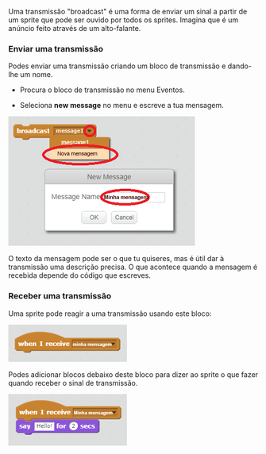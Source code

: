Uma transmissão "broadcast" é uma forma de enviar um sinal a partir de um sprite que pode ser ouvido por todos os sprites. Imagina que é um anúncio feito através de um alto-falante.

### Enviar uma transmissão

Podes enviar uma transmissão criando um bloco de transmissão e dando-lhe um nome.

+ Procura o bloco de transmissão no menu Eventos.

+ Seleciona **new message** no menu e escreve a tua mensagem.

![Criar uma transmissão](images/create-a-broadcast.png)

O texto da mensagem pode ser o que tu quiseres, mas é útil dar à transmissão uma descrição precisa. O que acontece quando a mensagem é recebida depende do código que escreves.

### Receber uma transmissão

Uma sprite pode reagir a uma transmissão usando este bloco:

![Receber uma transmissão](images/receive-a-broadcast.png)

Podes adicionar blocos debaixo deste bloco para dizer ao sprite o que fazer quando receber o sinal de transmissão.

![Recebe um exemplo](images/receive-example.png)